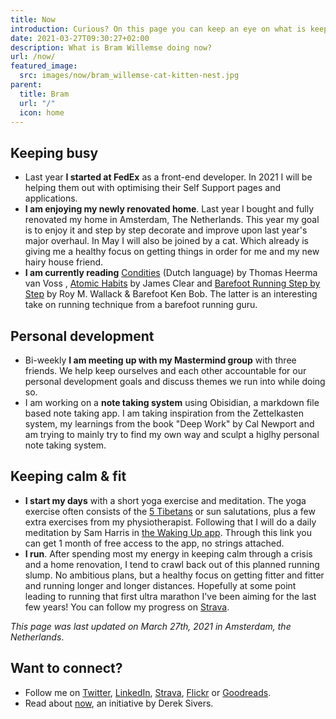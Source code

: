 ```yaml
---
title: Now
introduction: Curious? On this page you can keep an eye on what is keeping me busy right now.
date: 2021-03-27T09:30:27+02:00
description: What is Bram Willemse doing now?
url: /now/
featured_image:
  src: images/now/bram_willemse-cat-kitten-nest.jpg
parent:
  title: Bram
  url: "/"
  icon: home
---
```

## Keeping busy

- Last year **I started at FedEx** as a front-end developer. In 2021 I will be helping them out with optimising their Self Support pages and applications.
- **I am enjoying my newly renovated home**. Last year I bought and fully renovated my home in Amsterdam, The Netherlands. This year my goal is to enjoy it and step by step decorate and improve upon last year's major overhaul. In May I will also be joined by a cat. Which already is giving me a healthy focus on getting things in order for me and my new hairy house friend.
- **I am currently reading** [Condities](https://goodreads.com "Read about Condities by Thomas Heerma van Voss on GoodReads") (Dutch language) by Thomas Heerma van Voss , [Atomic Habits](https://www.goodreads.com/book/show/44453047-the-longing-for-less "Read about Atomic Habits: An Easy & Proven Way to Build Good Habits & Break Bad Ones by James Clear on GoodReads") by James Clear and [Barefoot Running Step by Step](https://www.goodreads.com/book/show/10061242-barefoot-running-step-by-step "Read about Barefoot Running Step by Step") by Roy M. Wallack &amp; Barefoot Ken Bob. The latter is an interesting take on running technique from a barefoot running guru.

## Personal development

- Bi-weekly **I am meeting up with my Mastermind group** with three friends. We help keep ourselves and each other accountable for our personal development goals and discuss themes we run into while doing so.
- I am working on a **note taking system** using Obisidian, a markdown file based note taking app. I am taking inspiration from the Zettelkasten system, my learnings from the book "Deep Work" by Cal Newport and am trying to mainly try to find my own way and sculpt a higlhy personal note taking system.

## Keeping calm & fit

- **I start my days** with a short yoga exercise and meditation. The yoga exercise often consists of the [5 Tibetans](https://en.wikipedia.org/wiki/Five_Tibetan_Rites "Read more about the Five Tibetan Rites on Wikipedia") or sun salutations, plus a few extra exercises from my physiotherapist. Following that I will do a daily meditation by Sam Harris in [the Waking Up app](https://share.wakingup.com/2abce0e26219 "Check out the Waking Up app"). Through this link you can get 1 month of free access to the app, no strings attached.
- **I run**. After spending most my energy in keeping calm through a crisis and a home renovation, I tend to crawl back out of this planned running slump. No ambitious plans, but a healthy focus on getting fitter and fitter and running longer and longer distances. Hopefully at some point leading to running that first ultra marathon I've been aiming for the last few years! You can follow my progress on [Strava](https://strava.com/athletes/bramwillemse "Follow my training progress on Strava").

*This page was last updated on <time datetime="2021-03-27T09:30:27+02:00">March 27th, 2021</time> in Amsterdam, the Netherlands*.

## Want to connect?

- Follow me on [Twitter](https://twitter.com/bramwillemse "Follow or contact me on Twitter"), [LinkedIn](https://linkedin.com/in/bramwillemse "Check out my profile and CV on LinkedIn"), [Strava](https://strava.com/athletes/bramwillemse "Follow my training progress on Strava"), [Flickr](https://flickr.com/bramwillemse "Explore my photos on Flickr") or [Goodreads](https://www.goodreads.com/bramwillemse "See what I read on my GoodReads profile").
- Read about <a href="https://nownownow.com/about">now</a>, an initiative by Derek Sivers.
